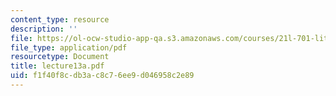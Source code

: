 ```yaml
---
content_type: resource
description: ''
file: https://ol-ocw-studio-app-qa.s3.amazonaws.com/courses/21l-701-literary-interpretation-interpreting-poetry-fall-2003/f1f40f8cdb3ac8c76ee9d046958c2e89_lecture13a.pdf
file_type: application/pdf
resourcetype: Document
title: lecture13a.pdf
uid: f1f40f8c-db3a-c8c7-6ee9-d046958c2e89
---
```

